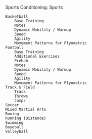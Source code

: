 Sports Conditioning: Sports

    Basketball
        Base Training
        Notes
        Dynamic Mobility / Warmup
        Speed 
        Agility
        Movement Patterns for Plyometric
    Football
        Base Training
        Additional Exercises
        Prehab
        Notes
        Dynamic Mobility / Warmup
        Speed 
        Agility
        Movement Patterns for Plyometric
    Track & Field
        Track
        Throws
        Jumps
    Soccer
    Mixed Martial Arts
    Boxing
    Running (Distance)
    Swimming
    Baseball
    Volleyball
